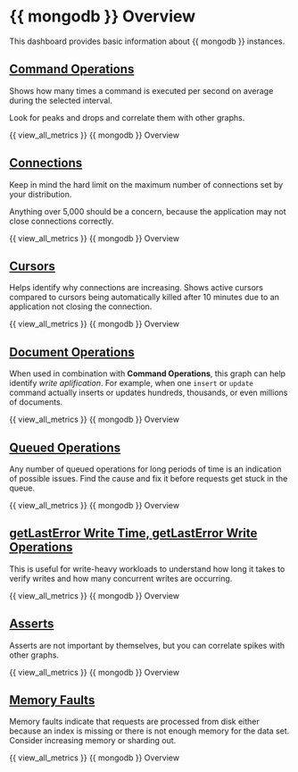 # {{ mongodb }} Overview

This dashboard provides basic information about {{ mongodb }} instances.

## [Command Operations](dashboard-mongodb-overview.md#command-operations)

Shows how many times a command is executed per second on average during the
selected interval.

Look for peaks and drops and correlate them with other graphs.

{{ view_all_metrics }} {{ mongodb }} Overview

## [Connections](dashboard-mongodb-overview.md#connections)

Keep in mind the hard limit on the maximum number of connections set by your
distribution.

Anything over 5,000 should be a concern, because the application may not close
connections correctly.

{{ view_all_metrics }} {{ mongodb }} Overview

## [Cursors](dashboard-mongodb-overview.md#cursors)

Helps identify why connections are increasing.  Shows active cursors compared to
cursors being automatically killed after 10 minutes due to an application not
closing the connection.

{{ view_all_metrics }} {{ mongodb }} Overview

## [Document Operations](dashboard-mongodb-overview.md#document-operations)

When used in combination with **Command Operations**, this graph can help
identify *write aplification*.  For example, when one `insert` or `update`
command actually inserts or updates hundreds, thousands, or even millions of
documents.

{{ view_all_metrics }} {{ mongodb }} Overview

## [Queued Operations](dashboard-mongodb-overview.md#queued-operations)

Any number of queued operations for long periods of time is an indication of
possible issues.  Find the cause and fix it before requests get stuck in the
queue.

{{ view_all_metrics }} {{ mongodb }} Overview

## [getLastError Write Time, getLastError Write Operations](dashboard-mongodb-overview.md#getlasterror-write-time.operations)

This is useful for write-heavy workloads to understand how long it takes to
verify writes and how many concurrent writes are occurring.

{{ view_all_metrics }} {{ mongodb }} Overview

## [Asserts](dashboard-mongodb-overview.md#asserts)

Asserts are not important by themselves, but you can correlate spikes with other
graphs.

{{ view_all_metrics }} {{ mongodb }} Overview

## [Memory Faults](dashboard-mongodb-overview.md#memory-faults)

Memory faults indicate that requests are processed from disk either because an
index is missing or there is not enough memory for the data set.  Consider
increasing memory or sharding out.

{{ view_all_metrics }} {{ mongodb }} Overview
